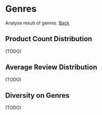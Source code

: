 # Genres

Analyse result of genres. [Back](../readme.md)

## Product Count Distribution

(TODO)

## Average Review Distribution

(TODO)

## Diversity on Genres

(TODO)